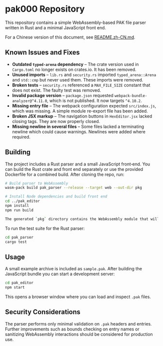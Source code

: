 # pak000 Repository

This repository contains a simple WebAssembly-based PAK file parser written in Rust and a minimal JavaScript front end.

For a Chinese version of this document, see [README.zh-CN.md](README.zh-CN.md).

## Known Issues and Fixes

* **Outdated `typed-arena` dependency** – The crate version used in `Cargo.toml` no longer exists on crates.io. It has been removed.
* **Unused imports** – `lib.rs` and `security.rs` imported `typed_arena::Arena` and `std::cmp` but never used them. These imports were removed.
* **Broken tests** – `security.rs` referenced a `MAX_FILE_SIZE` constant that does not exist. The faulty test was removed.
* **Invalid package version** – `package.json` requested `webpack-bundle-analyzer@^4.11.0`, which is not published. It now targets `^4.10.2`.
* **Missing entry file** – The webpack configuration expected `src/index.js`, which was missing. A simple module re-export file has been added.
* **Broken JSX markup** – The navigation buttons in `HexEditor.jsx` lacked closing tags. They are now properly closed.
* **Missing newline in several files** – Some files lacked a terminating newline which could cause warnings. Newlines were added where required.

## Building

The project includes a Rust parser and a small JavaScript front‑end. You can build the Rust crate and front end separately or use the provided Dockerfile for a combined build. After cloning the repo, run:

```bash
# Build parser to WebAssembly
wasm-pack build pak_parser --release --target web --out-dir pkg

# Install Node dependencies and build front end
cd ../pak_editor
npm install
npm run build

The generated `pkg` directory contains the WebAssembly module that will be served with the front end.
```

To run the test suite for the Rust parser:

```bash
cd pak_parser
cargo test
```

## Usage

A small example archive is included as `sample.pak`. After building the
JavaScript bundle you can start a development server:

```bash
cd pak_editor
npm start
```

This opens a browser window where you can load and inspect `.pak` files.

## Security Considerations

The parser performs only minimal validation on `.pak` headers and entries. Further improvements such as bounds checking on entry names or sanitizing WebAssembly interactions should be considered for production use.

